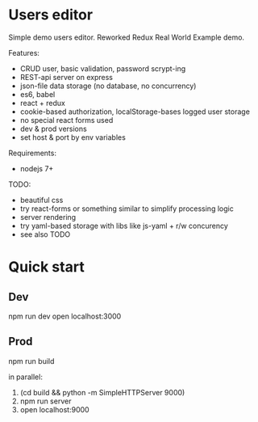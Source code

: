 # Users editor

Simple demo users editor.
Reworked Redux Real World Example demo.

Features:
* CRUD user, basic validation, password scrypt-ing
* REST-api server on express
* json-file data storage (no database, no concurrency)
* es6, babel
* react + redux
* cookie-based authorization, localStorage-bases logged user storage
* no special react forms used
* dev & prod versions
* set host & port by env variables

Requirements:
* nodejs 7+

TODO:
* beautiful css
* try react-forms or something similar to simplify processing logic
* server rendering
* try yaml-based storage with libs like js-yaml + r/w concurency
* see also TODO


# Quick start

 ## Dev
npm run dev
open localhost:3000

 ## Prod
npm run build

in parallel:
1) (cd build && python -m SimpleHTTPServer 9000)
2) npm run server
3) open localhost:9000

